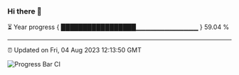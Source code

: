 ### Hi there 👋

⏳ Year progress { █████████████████▁▁▁▁▁▁▁▁▁▁▁▁▁ } 59.04 %

---

⏰ Updated on Fri, 04 Aug 2023 12:13:50 GMT

![Progress Bar CI](https://github.com/Shyam-Makwana/GitHub-Actions-Demo/workflows/Progress%20Bar%20CI/badge.svg)
